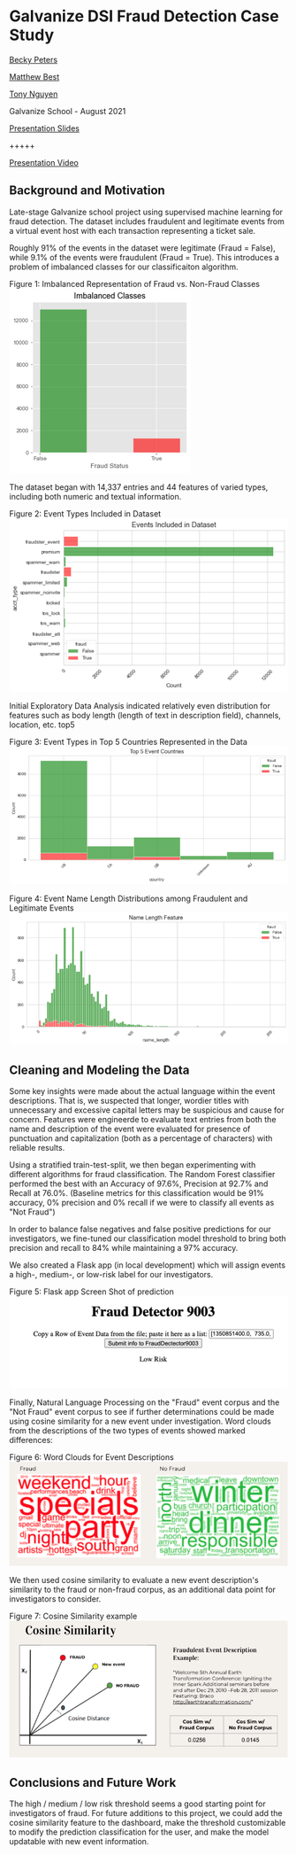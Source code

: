 # Galvanize DSI Fraud Detection Case Study #

[Becky Peters](https://github.com/beckyepeters)

[Matthew Best](https://github.com/bestmatthew)

[Tony Nguyen](https://github.com/tonyn513)

Galvanize School - August 2021

[Presentation Slides](https://docs.google.com/presentation/d/1dpa3oKvp2XuNfvDFgcGies4ufp-jwB7H2DN3XJqLj2A/edit?usp=sharing)

+++++

[Presentation Video](https://youtu.be/w7iBL8Y5tfc)

## Background and Motivation 
Late-stage Galvanize school project using supervised machine learning for fraud detection. The dataset includes fraudulent and legitimate events from a virtual event host with each transaction representing a ticket sale. 

Roughly 91% of the events in the dataset were legitimate (Fraud = False), while 9.1% of the events were fraudulent (Fraud = True). This introduces a problem of imbalanced classes for our classificaiton algorithm. 

Figure 1: Imbalanced Representation of Fraud vs. Non-Fraud Classes
![classes](images/classes.png)

The dataset began with 14,337 entries and 44 features of varied types, including both numeric and textual information.   

Figure 2: Event Types Included in Dataset
![event_types](images/event_types.png)

Initial Exploratory Data Analysis indicated relatively even distribution for features such as body length (length of text in description field), channels, location, etc. top5

Figure 3: Event Types in Top 5 Countries Represented in the Data
![top5](images/top5.png)

Figure 4: Event Name Length Distributions among Fraudulent and Legitimate Events
![name_length](images/name_length.png)

## Cleaning and Modeling the Data

Some key insights were made about the actual language within the event descriptions. That is, we suspected that longer, wordier titles with unnecessary and excessive capital letters may be suspicious and cause for concern. Features were engineerde to evaluate text entries from both the name and description of the event were evaluated for presence of punctuation and capitalization (both as a percentage of characters) with reliable results.   

Using a stratified train-test-split, we then began experimenting with different algorithms for fraud classification. The Random Forest classifier performed the best with an Accuracy of 97.6%, Precision at 92.7% and Recall at 76.0%. (Baseline metrics for this classification would be 91% accuracy, 0% precision and 0% recall if we were to classify all events as "Not Fraud")

In order to balance false negatives and false positive predictions for our investigators, we fine-tuned our classification model threshold to bring both precision and recall to 84% while maintaining a 97% accuracy. 

We also created a Flask app (in local development) which will assign events a high-, medium-, or low-risk label for our investigators. 

Figure 5: Flask app Screen Shot of prediction
![flask_screenshot](images/flask_screenshot.png)

Finally, Natural Language Processing on the "Fraud" event corpus and the "Not Fraud" event corpus to see if further determinations could be made using cosine similarity for a new event under investigation. Word clouds from the descriptions of the two types of events showed marked differences: 

Figure 6: Word Clouds for Event Descriptions
![wordclouds](images/wordclouds.png)

We then used cosine similarity to evaluate a new event description's similarity to the fraud or non-fraud corpus, as an additional data point for investigators to consider. 

Figure 7: Cosine Similarity example
![cossim](images/cossim.png)

## Conclusions and Future Work 
The high / medium / low risk threshold seems a good starting point for investigators of fraud. For future additions to this project, we could add the cosine similarity feature to the dashboard, make the threshold customizable to modify the prediction classification for the user, and make the model updatable with new event information. 

